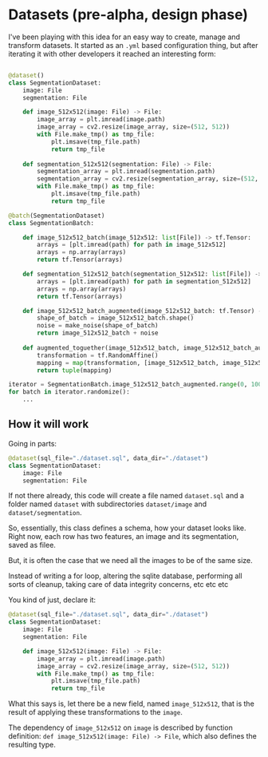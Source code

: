 # Datasets (pre-alpha, design phase)

I've been playing with this idea for an easy way to create, manage and transform datasets. It started as an `.yml` based configuration thing, but after iterating it with other developers it reached an interesting form:

```python

@dataset()
class SegmentationDataset:
    image: File
    segmentation: File

    def image_512x512(image: File) -> File:
        image_array = plt.imread(image.path)
        image_array = cv2.resize(image_array, size=(512, 512))
        with File.make_tmp() as tmp_file:
            plt.imsave(tmp_file.path)
            return tmp_file
   
    def segmentation_512x512(segmentation: File) -> File:
        segmentation_array = plt.imread(segmentation.path)
        segmentation_array = cv2.resize(segmentation_array, size=(512, 512))
        with File.make_tmp() as tmp_file:
            plt.imsave(tmp_file.path)
            return tmp_file

@batch(SegmentationDataset)
class SegmentationBatch:

    def image_512x512_batch(image_512x512: list[File]) -> tf.Tensor:
        arrays = [plt.imread(path) for path in image_512x512]
        arrays = np.array(arrays)
        return tf.Tensor(arrays)

    def segmentation_512x512_batch(segmentation_512x512: list[File]) -> tf.Tensor:
        arrays = [plt.imread(path) for path in segmentation_512x512]
        arrays = np.array(arrays)
        return tf.Tensor(arrays)

    def image_512x512_batch_augmented(image_512x512_batch: tf.Tensor) -> tf.Tensor:
        shape_of_batch = image_512x512_batch.shape()
        noise = make_noise(shape_of_batch)
        return image_512x512_batch + noise
    
    def augmented_toguether(image_512x512_batch, image_512x512_batch_augmented) -> tuple[tf.Tensor, tf.Tensor]:
        transformation = tf.RandomAffine()
        mapping = map(transformation, [image_512x512_batch, image_512x512_batch_augmented])
        return tuple(mapping)

iterator = SegmentationBatch.image_512x512_batch_augmented.range(0, 100, 10)
for batch in iterator.randomize():
    ...

```


## How it will work

Going in parts:

```python
@dataset(sql_file="./dataset.sql", data_dir="./dataset")
class SegmentationDataset:
    image: File
    segmentation: File
```

If not there already, this code will create a file named `dataset.sql` and a folder named `dataset` with subdirectories `dataset/image` and `dataset/segmentation`.

So, essentially, this class defines a schema, how your dataset looks like. Right now, each row has two features, an image and its segmentation, saved as filee.

But, it is often the case that we need all the images to be of the same size.

Instead of writing a for loop, altering the sqlite database, performing all sorts of cleanup, taking care of data integrity concerns, etc etc etc

You kind of just, declare it:

```python
@dataset(sql_file="./dataset.sql", data_dir="./dataset")
class SegmentationDataset:
    image: File
    segmentation: File

    def image_512x512(image: File) -> File:
        image_array = plt.imread(image.path)
        image_array = cv2.resize(image_array, size=(512, 512))
        with File.make_tmp() as tmp_file:
            plt.imsave(tmp_file.path)
            return tmp_file
```

What this says is, let there be a new field, named `image_512x512`, that is the result of applying these transformations to the `image`.

The dependency of `image_512x512` on `image` is described by function definition: `def image_512x512(image: File) -> File`, which also defines the resulting type.









